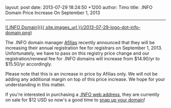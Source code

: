 layout: post
date: 2013-07-29 18:24:50 +1200
author: Timo
title: .INFO Domain Price Increase On September 1, 2013


----

[![.INFO Domain]({{ site.images_url }}/2013-07-29-logo-dot-info-domain.png)](https://iwantmyname.com/domains/info-domain-name-registration-for-information)

The .INFO domain manager [Afilias](http://afilias.info) recently announced that they will be increasing their annual registration fee for registrars on September 1, 2013. Unfortunately, we have to pass on this registry price change and our registration/renewal fee for .INFO domains will increase from $14.90/yr to $15.50/yr accordingly.

Please note that this is an increase in price by Afilias only. We will not be adding any additional margin on top of this price increase. We hope for your understanding in this matter.

If you're interested in purchasing a [.INFO web address](https://iwantmyname.com/domains/info-domain-name-registration-for-information), they are currently on sale for $12 USD so now's a good time to [snap up your domain](https://iwantmyname.com)!
